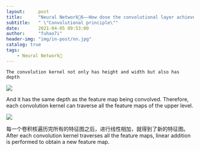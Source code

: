 ```yaml
---
layout:     post
title:      "Neural Network🦖6——How dose the convolutional layer achieve higher or lower dimensionality?"
subtitle:   " \"Convolutional principle\""
date:       2021-04-05 09:53:00
author:     "fuhao7i"
header-img: "img/in-post/nn.jpg"
catalog: true
tags:
    - Neural Network🦖
---
```


`The convolution kernel not only has height and width but also has depth`

<img src="https://img-blog.csdnimg.cn/2021040509574565.png" center>

And it has the same depth as the feature map being convolved. Therefore, each convolution kernel can traverse all the feature maps of the upper level.

<img src="https://img-blog.csdnimg.cn/20210405100253974.jpeg" center>

每一个卷积核遍历完所有的特征图之后，进行线性相加，就得到了新的特征图。
After each convolution kernel traverses all the feature maps, linear addition is performed to obtain a new feature map.